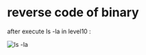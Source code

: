 # reverse code of binary 


after execute ls -la in level10 :

![ls -la](https://cdn.discordapp.com/attachments/1015186220227231825/1148206472694616124/image.png)

